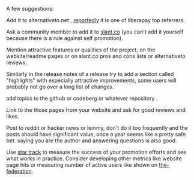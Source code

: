 A few suggestions:

Add it to alternativeto.net , [reportedly](https://github.com/liberapay/liberapay.com/issues/269#issue-148864159) it is one of liberapay top referrers.

Ask a community member to add it to [slant.co](https://www.slant.co/) (you can't add it yourself because there is a rule against self promotion).

Mention attractive features or qualities of the project, on the website/readme pages or on slant.co pros and cons lists or alternativeto reviews.

Similarly in the release notes of a release try to add a section called "highlights" with especially attractive improvements, some users will probably not go over a long list of changes. 

add topics to the github or codeberg or whatever repository .

Link to the those pages from your website and ask for good reviews and likes.

Post to reddit or hacker news or lemmy, don't do it too frequently and the posts should have significant value, once a year seems like a pretty safe bet. saying you are the author and answering questions is also good.

Use [star track](https://seladb.github.io/StarTrack-js/) to measure the success of your promotion efforts and see what works in practice. Consider developing other metrics like website page hits or measuring number of active users like shown on [the-federation](https://the-federation.info/platform/73).
